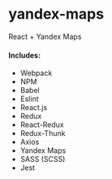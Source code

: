 # yandex-maps

React + Yandex Maps

#### Includes:
- Webpack
- NPM
- Babel
- Eslint
- React.js
- Redux
- React-Redux
- Redux-Thunk
- Axios
- Yandex Maps
- SASS (SCSS)
- Jest
